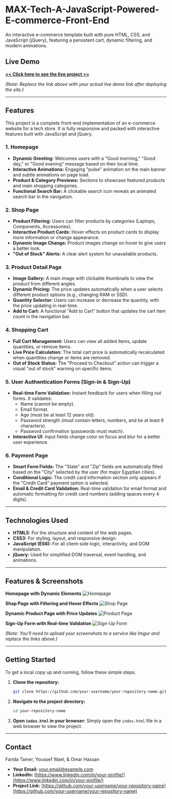 # MAX-Tech-A-JavaScript-Powered-E-commerce-Front-End

An interactive e-commerce template built with pure HTML, CSS, and JavaScript (jQuery), featuring a persistent cart, dynamic filtering, and modern animations.

## Live Demo

[**<< Click here to see the live project >>**](https://your-live-demo-link.com) 

*(Note: Replace the link above with your actual live demo link after deploying the site.)*

---

## Features

This project is a complete front-end implementation of an e-commerce website for a tech store. It is fully responsive and packed with interactive features built with JavaScript and jQuery.

### 1. **Homepage**
-   **Dynamic Greeting:** Welcomes users with a "Good morning," "Good day," or "Good evening" message based on their local time.
-   **Interactive Animations:** Engaging "pulse" animation on the main banner and subtle animations on page load.
-   **Product & Category Previews:** Sections to showcase featured products and main shopping categories.
-   **Functional Search Bar:** A clickable search icon reveals an animated search bar in the navigation.

### 2. **Shop Page**
-   **Product Filtering:** Users can filter products by categories (Laptops, Components, Accessories).
-   **Interactive Product Cards:** Hover effects on product cards to display more information or change appearance.
-   **Dynamic Image Change:** Product images change on hover to give users a better look.
-   **"Out of Stock" Alerts:** A clear alert system for unavailable products.

### 3. **Product Detail Page**
-   **Image Gallery:** A main image with clickable thumbnails to view the product from different angles.
-   **Dynamic Pricing:** The price updates automatically when a user selects different product options (e.g., changing RAM or SSD).
-   **Quantity Selector:** Users can increase or decrease the quantity, with the price updating in real-time.
-   **Add to Cart:** A functional "Add to Cart" button that updates the cart item count in the navigation bar.

### 4. **Shopping Cart**
-   **Full Cart Management:** Users can view all added items, update quantities, or remove items.
-   **Live Price Calculation:** The total cart price is automatically recalculated when quantities change or items are removed.
-   **Out of Stock Status:** The "Proceed to Checkout" action can trigger a visual "out of stock" warning on specific items.

### 5. **User Authentication Forms (Sign-In & Sign-Up)**
-   **Real-time Form Validation:** Instant feedback for users when filling out forms. It validates:
    -   Name (cannot be empty).
    -   Email format.
    -   Age (must be at least 12 years old).
    -   Password strength (must contain letters, numbers, and be at least 6 characters).
    -   Password confirmation (passwords must match).
-   **Interactive UI:** Input fields change color on focus and blur for a better user experience.

### 6. **Payment Page**
-   **Smart Form Fields:** The "State" and "Zip" fields are automatically filled based on the "City" selected by the user (for major Egyptian cities).
-   **Conditional Logic:** The credit card information section only appears if the "Credit Card" payment option is selected.
-   **Email & Credit Card Validation:** Real-time validation for email format and automatic formatting for credit card numbers (adding spaces every 4 digits).

---

## Technologies Used

-   **HTML5:** For the structure and content of the web pages.
-   **CSS3:** For styling, layout, and responsive design.
-   **JavaScript (ES6):** For all client-side logic, interactivity, and DOM manipulation.
-   **jQuery:** Used for simplified DOM traversal, event handling, and animations.

---

## Features & Screenshots

**Homepage with Dynamic Elements**
![Homepage](https://i.imgur.com/your-image-link-1.png)

**Shop Page with Filtering and Hover Effects**
![Shop Page](https://i.imgur.com/your-image-link-2.png)

**Dynamic Product Page with Price Updates**
![Product Page](https://i.imgur.com/your-image-link-3.png)

**Sign-Up Form with Real-time Validation**
![Sign-Up Form](https://i.imgur.com/your-image-link-4.png)

*(Note: You'll need to upload your screenshots to a service like Imgur and replace the links above.)*

---

## Getting Started

To get a local copy up and running, follow these simple steps.

1.  **Clone the repository:**
    ```sh
    git clone https://github.com/your-username/your-repository-name.git
    ```
2.  **Navigate to the project directory:**
    ```sh
    cd your-repository-name
    ```
3.  **Open `index.html` in your browser:**
    Simply open the `index.html` file in a web browser to view the project.

---

## Contact

Farida Tamer, Youssef Wael, & Omar Hassan

- **Your Email:** [your.email@example.com](mailto:your.email@example.com)
- **LinkedIn:** [https://www.linkedin.com/in/your-profile/](https://www.linkedin.com/in/your-profile/)
- **Project Link:** [https://github.com/your-username/your-repository-name](https://github.com/your-username/your-repository-name)
